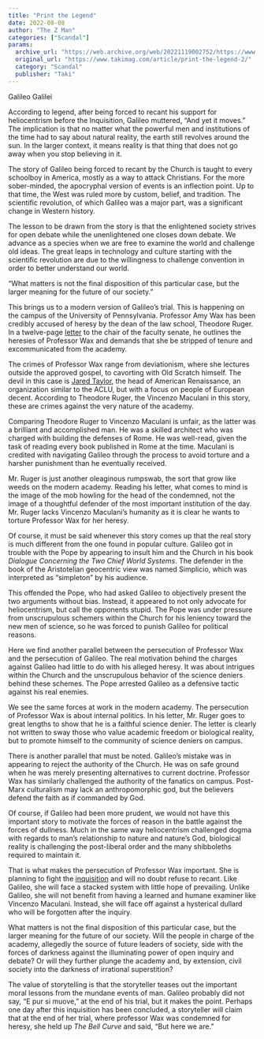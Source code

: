 ```yaml
---
title: "Print the Legend"
date: 2022-08-08
author: "The Z Man"
categories: ["Scandal"]
params:
  archive_url: "https://web.archive.org/web/20221119002752/https://www.takimag.com/article/print-the-legend-2/"
  original_url: "https://www.takimag.com/article/print-the-legend-2/"
  category: "Scandal"
  publisher: "Taki"
---
```


Galileo Galilei 

According to legend, after being forced to recant his support for heliocentrism before the Inquisition, Galileo muttered, “And yet it moves.” The implication is that no matter what the powerful men and institutions of the time had to say about natural reality, the earth still revolves around the sun. In the larger context, it means reality is that thing that does not go away when you stop believing in it.

The story of Galileo being forced to recant by the Church is taught to every schoolboy in America, mostly as a way to attack Christians. For the more sober-minded, the apocryphal version of events is an inflection point. Up to that time, the West was ruled more by custom, belief, and tradition. The scientific revolution, of which Galileo was a major part, was a significant change in Western history.

The lesson to be drawn from the story is that the enlightened society strives for open debate while the unenlightened one closes down debate. We advance as a species when we are free to examine the world and challenge old ideas. The great leaps in technology and culture starting with the scientific revolution are due to the willingness to challenge convention in order to better understand our world.

“What matters is not the final disposition of this particular case, but the larger meaning for the future of our society.”

This brings us to a modern version of Galileo’s trial. This is happening on the campus of the University of Pennsylvania. Professor Amy Wax has been credibly accused of heresy by the dean of the law school, Theodore Ruger. In a twelve-page [letter](https://web.archive.org/web/20220925202437/https://www.thefire.org/university-of-pennsylvania-law-deans-report-regarding-amy-wax-june-23-2022/) to the chair of the faculty senate, he outlines the heresies of Professor Wax and demands that she be stripped of tenure and excommunicated from the academy.

The crimes of Professor Wax range from deviationism, where she lectures outside the approved gospel, to cavorting with Old Scratch himself. The devil in this case is [Jared Taylor](https://web.archive.org/web/20220925202437/https://www.amren.com/blog/2022/08/amy-wax-needs-your-help/), the head of American Renaissance, an organization similar to the ACLU, but with a focus on people of European decent. According to Theodore Ruger, the Vincenzo Maculani in this story, these are crimes against the very nature of the academy.

Comparing Theodore Ruger to Vincenzo Maculani is unfair, as the latter was a brilliant and accomplished man. He was a skilled architect who was charged with building the defenses of Rome. He was well-read, given the task of reading every book published in Rome at the time. Maculani is credited with navigating Galileo through the process to avoid torture and a harsher punishment than he eventually received.

Mr. Ruger is just another oleaginous rumpswab, the sort that grow like weeds on the modern academy. Reading his letter, what comes to mind is the image of the mob howling for the head of the condemned, not the image of a thoughtful defender of the most important institution of the day. Mr. Ruger lacks Vincenzo Maculani’s humanity as it is clear he wants to torture Professor Wax for her heresy.

Of course, it must be said whenever this story comes up that the real story is much different from the one found in popular culture. Galileo got in trouble with the Pope by appearing to insult him and the Church in his book _Dialogue Concerning the Two Chief World Systems_. The defender in the book of the Aristotelian geocentric view was named Simplicio, which was interpreted as “simpleton” by his audience.

This offended the Pope, who had asked Galileo to objectively present the two arguments without bias. Instead, it appeared to not only advocate for heliocentrism, but call the opponents stupid. The Pope was under pressure from unscrupulous schemers within the Church for his leniency toward the new men of science, so he was forced to punish Galileo for political reasons.

Here we find another parallel between the persecution of Professor Wax and the persecution of Galileo. The real motivation behind the charges against Galileo had little to do with his alleged heresy. It was about intrigues within the Church and the unscrupulous behavior of the science deniers behind these schemes. The Pope arrested Galileo as a defensive tactic against his real enemies.

We see the same forces at work in the modern academy. The persecution of Professor Wax is about internal politics. In his letter, Mr. Ruger goes to great lengths to show that he is a faithful science denier. The letter is clearly not written to sway those who value academic freedom or biological reality, but to promote himself to the community of science deniers on campus.

There is another parallel that must be noted. Galileo’s mistake was in appearing to reject the authority of the Church. He was on safe ground when he was merely presenting alternatives to current doctrine. Professor Wax has similarly challenged the authority of the fanatics on campus. Post-Marx culturalism may lack an anthropomorphic god, but the believers defend the faith as if commanded by God.

Of course, if Galileo had been more prudent, we would not have this important story to motivate the forces of reason in the battle against the forces of dullness. Much in the same way heliocentrism challenged dogma with regards to man’s relationship to nature and nature’s God, biological reality is challenging the post-liberal order and the many shibboleths required to maintain it.

That is what makes the persecution of Professor Wax important. She is planning to fight the [inquisition](https://web.archive.org/web/20220925202437/https://www.gofundme.com/f/amy-wax-legal-defense-fund) and will no doubt refuse to recant. Like Galileo, she will face a stacked system with little hope of prevailing. Unlike Galileo, she will not benefit from having a learned and humane examiner like Vincenzo Maculani. Instead, she will face off against a hysterical dullard who will be forgotten after the inquiry.

What matters is not the final disposition of this particular case, but the larger meaning for the future of our society. Will the people in charge of the academy, allegedly the source of future leaders of society, side with the forces of darkness against the illuminating power of open inquiry and debate? Or will they further plunge the academy and, by extension, civil society into the darkness of irrational superstition?

The value of storytelling is that the storyteller teases out the important moral lessons from the mundane events of man. Galileo probably did not say, “E pur si muove,” at the end of his trial, but it makes the point. Perhaps one day after this inquisition has been concluded, a storyteller will claim that at the end of her trial, where professor Wax was condemned for heresy, she held up _The Bell Curve_ and said, “But here we are.”

